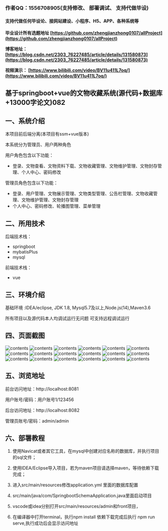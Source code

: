### 作者QQ：1556708905(支持修改、 部署调试、 支持代做毕设)

#### 支持代做任何毕设论、接网站建设、小程序、H5、APP、各种系统等

**毕业设计所有选题地址 [https://github.com/zhengjianzhong0107/allProject](https://github.com/zhengjianzhong0107/allProject)**

**博客地址：
[https://blog.csdn.net/2303_76227485/article/details/131580873](https://blog.csdn.net/2303_76227485/article/details/131580873)**

**视频演示：
[https://www.bilibili.com/video/BV11u411L7oq/](https://www.bilibili.com/video/BV11u411L7oq/)**

 

## 基于springboot+vue的文物收藏系统(源代码+数据库+13000字论文)082

## 一、系统介绍

本项目前后端分离(本项目有ssm+vue版本)

本系统分为管理员、用户两种角色

用户角色包含以下功能：

- 登录、文物查看、文物资料下载、文物收藏管理、文物维护管理、文物封存管理、个人中心、密码修改

管理员角色包含以下功能：

- 登录、用户管理、文物展示管理、文物类型管理、公告栏管理、文物收藏管理、文物维护管理、文物封存管理
- 个人中心、密码修改、轮播图管理、菜单管理

## 二、所用技术

后端技术栈：

- springboot
- mybatisPlus
- mysql

前端技术栈：

- vue

## 三、环境介绍

基础环境 :IDEA/eclipse, JDK 1.8, Mysql5.7及以上,Node.js(14),Maven3.6

所有项目以及源代码本人均调试运行无问题 可支持远程调试运行

## 四、页面截图

![contents](./picture/picture1.png)
![contents](./picture/picture2.png)
![contents](./picture/picture3.png)
![contents](./picture/picture4.png)
![contents](./picture/picture5.png)
![contents](./picture/picture6.png)
![contents](./picture/picture7.png)
![contents](./picture/picture8.png)
![contents](./picture/picture9.png)
![contents](./picture/picture10.png)
![contents](./picture/picture11.png)
![contents](./picture/picture12.png)
![contents](./picture/picture13.png)
![contents](./picture/picture14.png)
![contents](./picture/picture15.png)
![contents](./picture/picture16.png)
![contents](./picture/picture17.png)
![contents](./picture/picture18.png)

## 五、浏览地址

前台访问地址：http://localhost:8081

用户账号/密码：用户账号1/123456

后台访问地址：http://localhost:8082

管理员账号/密码：admin/admin

## 六、部署教程

1. 使用Navicat或者其它工具，在mysql中创建对应名称的数据库，并执行项目的sql文件；

2. 使用IDEA/Eclipse导入项目，若为maven项目请选择maven，等待依赖下载完成；

3. 进入src/main/resources修改application.yml 里面的数据库配置

4. src/main/java/com/SpringbootSchemaApplication.java里面启动项目

5. vscode或idea分别打开src/main/resources/admin和front项目，

6. 在编译器中打开terminal，执行npm install 依赖下载完成后执行 npm run serve,执行成功后会显示访问地址

 
